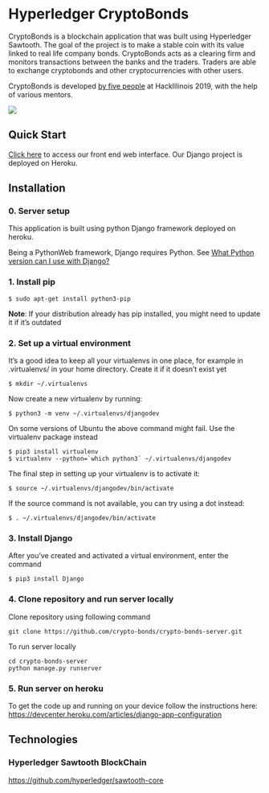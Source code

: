 # Hyperledger CryptoBonds 

CryptoBonds is a blockchain application that was built using Hyperledger Sawtooth. The goal of the project is to make a stable coin with its value linked to real life company bonds. CryptoBonds acts as a clearing firm and monitors transactions between the banks and the traders. Traders are able to exchange cryptobonds and other cryptocurrencies with other users. 

CryptoBonds is developed [by five people](https://github.com/crypto-bonds/crypto-bonds-server/graphs/contributors) at HackIllinois 2019, with the help of various mentors.

![](https://i.imgur.com/dwm3xdd.jpg)

## Quick Start

[Click here](https://crypto-bonds.herokuapp.com/cryptoserver/) to access our front end web interface. Our Django project is deployed on Heroku.

## Installation

### 0. Server setup

This application is built using python Django framework deployed on heroku. 

Being a PythonWeb framework, Django requires Python. See [What Python version can I use with Django?](https://docs.djangoproject.com/en/2.1/faq/install/#what-python-version-can-i-use-with-django)

### 1. Install pip
```
$ sudo apt-get install python3-pip
```
**Note**: If your distribution already has pip installed, you might need to update it if it’s outdated

### 2. Set up a virtual environment

It’s a good idea to keep all your virtualenvs in one place, for example in .virtualenvs/ in your home directory.
Create it if it doesn’t exist yet
```
$ mkdir ~/.virtualenvs
```

Now create a new virtualenv by running:
```
$ python3 -m venv ~/.virtualenvs/djangodev
```

On some versions of Ubuntu the above command might fail. Use the virtualenv package instead
```
$ pip3 install virtualenv
$ virtualenv --python=`which python3` ~/.virtualenvs/djangodev
```

The final step in setting up your virtualenv is to activate it:
```
$ source ~/.virtualenvs/djangodev/bin/activate
```

If the source command is not available, you can try using a dot instead:
```
$ . ~/.virtualenvs/djangodev/bin/activate
```

### 3. Install Django 

After you’ve created and activated a virtual environment, enter the command
```
$ pip3 install Django 
```

### 4. Clone repository and run server locally
Clone repository using following command
```
git clone https://github.com/crypto-bonds/crypto-bonds-server.git
```

To run server locally
```
cd crypto-bonds-server
python manage.py runserver
```

### 5. Run server on heroku
To get the code up and running on your device follow 
the instructions here: https://devcenter.heroku.com/articles/django-app-configuration

## Technologies

### Hyperledger Sawtooth BlockChain

https://github.com/hyperledger/sawtooth-core


